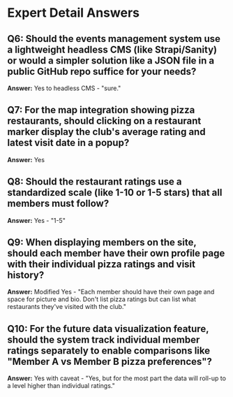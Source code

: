 # Expert Detail Answers

## Q6: Should the events management system use a lightweight headless CMS (like Strapi/Sanity) or would a simpler solution like a JSON file in a public GitHub repo suffice for your needs?
**Answer:** Yes to headless CMS - "sure."

## Q7: For the map integration showing pizza restaurants, should clicking on a restaurant marker display the club's average rating and latest visit date in a popup?
**Answer:** Yes

## Q8: Should the restaurant ratings use a standardized scale (like 1-10 or 1-5 stars) that all members must follow?
**Answer:** Yes - "1-5"

## Q9: When displaying members on the site, should each member have their own profile page with their individual pizza ratings and visit history?
**Answer:** Modified Yes - "Each member should have their own page and space for picture and bio. Don't list pizza ratings but can list what restaurants they've visited with the club."

## Q10: For the future data visualization feature, should the system track individual member ratings separately to enable comparisons like "Member A vs Member B pizza preferences"?
**Answer:** Yes with caveat - "Yes, but for the most part the data will roll-up to a level higher than individual ratings."